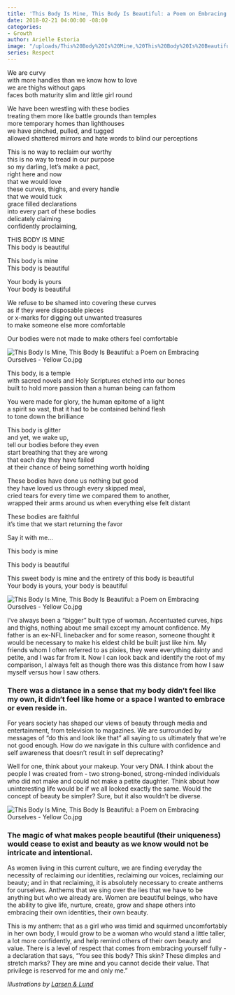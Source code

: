 ```yaml
---
title: 'This Body Is Mine, This Body Is Beautiful: a Poem on Embracing Ourselves'
date: 2018-02-21 04:00:00 -08:00
categories:
- Growth
author: Arielle Estoria
image: "/uploads/This%20Body%20Is%20Mine,%20This%20Body%20Is%20Beautiful%20-%20a%20Poem%20on%20Embracing%20Ourselves%20-%20Yellow%20Co.jpg"
series: Respect
---
```


We are curvy\
with more handles than we know how to love\
we are thighs without gaps\
faces both maturity slim and little girl round

We have been wrestling with these bodies\
treating them more like battle grounds than temples\
more temporary homes than lighthouses\
we have pinched, pulled, and tugged\
allowed shattered mirrors and hate words to blind our perceptions

This is no way to reclaim our worthy\
this is no way to tread in our purpose\
so my darling, let’s make a pact,\
right here and now\
that we would love\
these curves, thighs, and every handle\
that we would tuck\
grace filled declarations\
into every part of these bodies\
delicately claiming\
confidently proclaiming,

THIS BODY IS MINE\
This body is beautiful

This body is mine\
This body is beautiful

Your body is yours\
Your body is beautiful

We refuse to be shamed into covering these curves\
as if they were disposable pieces\
or x-marks for digging out unwanted treasures\
to make someone else more comfortable

Our bodies were not made to make others feel comfortable

![This Body Is Mine, This Body Is Beautiful: a Poem on Embracing Ourselves - Yellow Co.jpg](/uploads/Larsenandlund_Respect_3.jpg)

This body, is a temple\
with sacred novels and Holy Scriptures etched into our bones\
built to hold more passion than a human being can fathom

You were made for glory, the human epitome of a light\
a spirit so vast, that it had to be contained behind flesh\
to tone down the brilliance

This body is glitter\
and yet, we wake up,\
tell our bodies before they even\
start breathing that they are wrong\
that each day they have failed\
at their chance of being something worth holding

These bodies have done us nothing but good\
they have loved us through every skipped meal,\
cried tears for every time we compared them to another,\
wrapped their arms around us when everything else felt distant

These bodies are faithful\
it’s time that we start returning the favor

Say it with me…

This body is mine

This body is beautiful

This sweet body is mine and the entirety of this body is beautiful\
Your body is yours, your body is beautiful

![This Body Is Mine, This Body Is Beautiful: a Poem on Embracing Ourselves - Yellow Co.jpg](/uploads/Larsenandlund_Respect_4.jpg)

I’ve always been a “bigger” built type of woman. Accentuated curves, hips and thighs, nothing about me small except my amount confidence. My father is an ex-NFL linebacker and for some reason, someone thought it would be necessary to make his eldest child be built just like him. My friends whom I often referred to as pixies, they were everything dainty and petite, and I was far from it. Now I can look back and identify the root of my comparison, I always felt as though there was this distance from how I saw myself versus how I saw others.

### There was a distance in a sense that my body didn’t feel like my own, it didn’t feel like home or a space I wanted to embrace or even reside in.

For years society has shaped our views of beauty through media and entertainment, from television to magazines. We are surrounded by messages of “do this and look like that” all saying to us ultimately that we're not good enough. How do we navigate in this culture with confidence and self awareness that doesn’t result in self deprecating?

Well for one, think about your makeup. Your very DNA. I think about the people I was created from - two strong-boned, strong-minded individuals who did not make and could not make a petite daughter. Think about how uninteresting life would be if we all looked exactly the same. Would the concept of beauty be simpler? Sure, but it also wouldn’t be diverse.

![This Body Is Mine, This Body Is Beautiful: a Poem on Embracing Ourselves - Yellow Co.jpg](/uploads/Larsenandlund_Respect_1.jpg)

### The magic of what makes people beautiful (their uniqueness) would cease to exist and beauty as we know would not be intricate and intentional.

As women living in this current culture, we are finding everyday the necessity of reclaiming our identities, reclaiming our voices, reclaiming our beauty; and in that reclaiming, it is absolutely necessary to create anthems for ourselves. Anthems that we sing over the lies that we have to be anything but who we already are. Women are beautiful beings, who have the ability to give life, nurture, create, grow and shape others into embracing their own identities, their own beauty.

This is my anthem: that as a girl who was timid and squirmed uncomfortably in her own body, I would grow to be a woman who would stand a little taller, a lot more confidently, and help remind others of their own beauty and value. There is a level of respect that comes from embracing yourself fully - a declaration that says, “You see this body? This skin? These dimples and stretch marks? They are mine and you cannot decide their value. That privilege is reserved for me and only me.”

*Illustrations by [Larsen & Lund](http://www.larsenandlund.com/)*